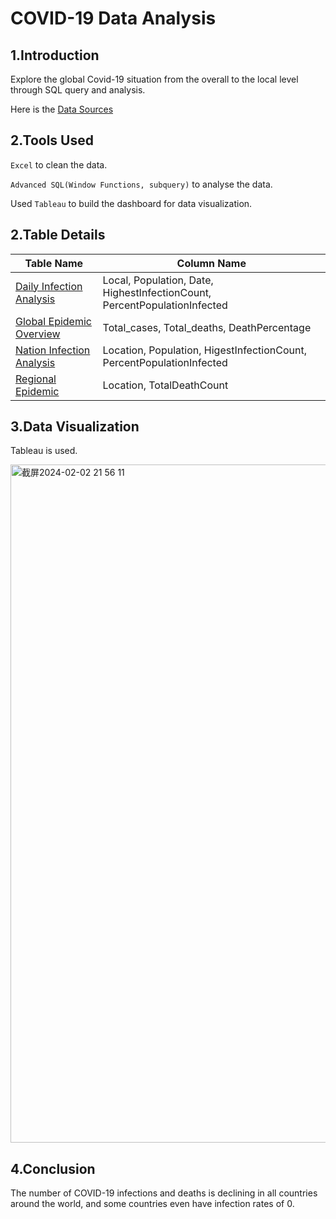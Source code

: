 # COVID-19 Data Analysis

## 1.Introduction

Explore the global Covid-19 situation from the overall to the local level through SQL query and analysis.  

Here is the [Data Sources](https://ourworldindata.org/covid-cases)


## 2.Tools Used

`Excel` to clean the data.  

`Advanced SQL(Window Functions, subquery)` to analyse the data.  

Used `Tableau` to build the dashboard for data visualization.


## 2.Table Details
|Table Name |Column Name|
|-----------|-----------|
|[Daily Infection Analysis](./b1_daily_infection_analysis.xlsx) |Local, Population, Date, HighestInfectionCount, PercentPopulationInfected|
|[Global Epidemic Overview](./b2_global_epidemic_overview.xlsx)|Total_cases, Total_deaths, DeathPercentage|
|[Nation Infection Analysis](./b3_national_infection_analysis.xlsx)|Location, Population, HigestInfectionCount, PercentPopulationInfected|
|[Regional Epidemic](./b4_regional_epidemic.xlsx)|Location, TotalDeathCount|

## 3.Data Visualization

Tableau is used. 

<img width="1085" alt="截屏2024-02-02 21 56 11" src="https://github.com/OliviaaHuang/Covid-SQL-Analysis/assets/152938995/d5df4441-56fd-42b3-ab6a-251d4c746385">


## 4.Conclusion

The number of COVID-19 infections and deaths is declining in all countries around the world, and some countries even have infection rates of 0.








